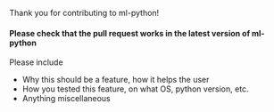 Thank you for contributing to ml-python!

#### Please check that the pull request works in the latest version of ml-python

Please include
* Why this should be a feature, how it helps the user
* How you tested this feature, on what OS, python version, etc.
* Anything miscellaneous
